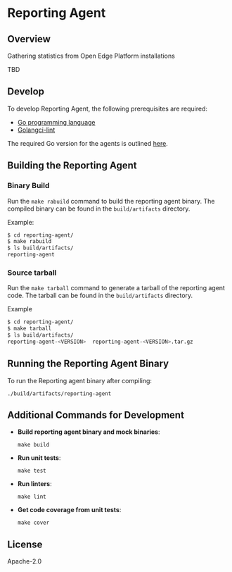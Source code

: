 <!---
  SPDX-FileCopyrightText: (C) 2025 Intel Corporation
  SPDX-License-Identifier: Apache-2.0
-->
# Reporting Agent

## Overview

Gathering statistics from Open Edge Platform installations

TBD

## Develop

To develop Reporting Agent, the following prerequisites are required:

- [Go programming language](https://go.dev)
- [Golangci-lint](https://github.com/golangci/golangci-lint)

The required Go version for the agents is outlined [here](https://github.com/open-edge-platform/edge-node-agents/blob/main/reporting-agent/go.mod).

## Building the Reporting Agent

### Binary Build

Run the `make rabuild` command to build the reporting agent binary. The compiled binary can be found in the `build/artifacts` directory.

Example:

```bash
$ cd reporting-agent/
$ make rabuild
$ ls build/artifacts/
reporting-agent
```

### Source tarball

Run the `make tarball` command to generate a tarball of the reporting agent code. The tarball can be found in the `build/artifacts` directory.

Example

```bash
$ cd reporting-agent/
$ make tarball
$ ls build/artifacts/
reporting-agent-<VERSION>  reporting-agent-<VERSION>.tar.gz
```

## Running the Reporting Agent Binary

To run the Reporting agent binary after compiling:

```
./build/artifacts/reporting-agent
```

## Additional Commands for Development

- **Build reporting agent binary and mock binaries**:

    ```
    make build
    ```

- **Run unit tests**:

    ```
    make test
    ```

- **Run linters**:

    ```
    make lint
    ```

- **Get code coverage from unit tests**:

    ```
    make cover
    ```


## License

Apache-2.0
